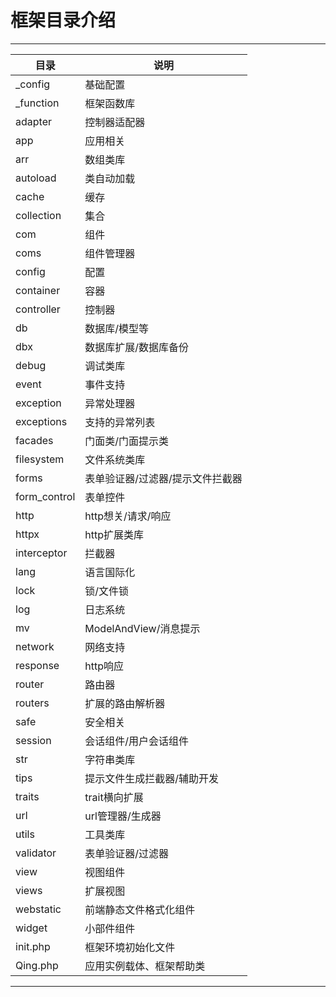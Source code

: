 
# 框架目录介绍

---

目录		|  说明
------------|-------------
 _config	| 基础配置
 _function  | 框架函数库
 adapter    | 控制器适配器
 app        | 应用相关
 arr        | 数组类库
 autoload   | 类自动加载
 cache      | 缓存
 collection | 集合
 com        | 组件
 coms       | 组件管理器
 config     | 配置
 container  | 容器
 controller | 控制器
 db         | 数据库/模型等
 dbx        | 数据库扩展/数据库备份
 debug      | 调试类库
 event      | 事件支持
 exception  | 异常处理器
 exceptions | 支持的异常列表
 facades    | 门面类/门面提示类
 filesystem | 文件系统类库
 forms      | 表单验证器/过滤器/提示文件拦截器
 form_control| 表单控件
 http       | http想关/请求/响应
 httpx      | http扩展类库
 interceptor| 拦截器
 lang       | 语言国际化
 lock       | 锁/文件锁
 log        | 日志系统
 mv         | ModelAndView/消息提示
 network    | 网络支持
 response   | http响应
 router     | 路由器
 routers    | 扩展的路由解析器
 safe       | 安全相关
 session    | 会话组件/用户会话组件
 str        | 字符串类库
 tips       | 提示文件生成拦截器/辅助开发
 traits     | trait横向扩展
 url        | url管理器/生成器
 utils      | 工具类库
 validator  | 表单验证器/过滤器
 view       | 视图组件
 views      | 扩展视图
 webstatic  | 前端静态文件格式化组件
 widget		| 小部件组件
 init.php   | 框架环境初始化文件
 Qing.php   | 应用实例载体、框架帮助类

---


	